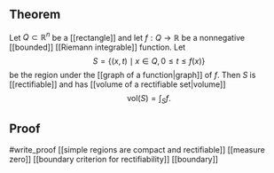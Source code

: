 ## Theorem
Let $Q\subset\mathbb R^n$ be a [[rectangle]] and let 
$f:Q\to\mathbb R$ be a nonnegative [[bounded]] [[Riemann integrable]] function. Let $$S = \{(x,t) \mid x\in Q, 0\leq t\leq f(x)\}$$ be the region under the [[graph of a function|graph]] of $f$. Then $S$ is [[rectifiable]] and has  [[volume of a rectifiable set|volume]] $$\text{vol}(S) = \int_S f.$$
## Proof
#write_proof [[simple regions are compact and rectifiable]] [[measure zero]] [[boundary criterion for rectifiability]] [[boundary]] 